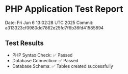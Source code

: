 # PHP Application Test Report
Date: Fri Jun  6 13:02:28 UTC 2025
Commit: a313323cf0980dd7862e25fd7f6b36fd41585894

## Test Results
- PHP Syntax Check: ✅ Passed
- Database Connection: ✅ Passed
- Database Schema: ✅ Tables created successfully
